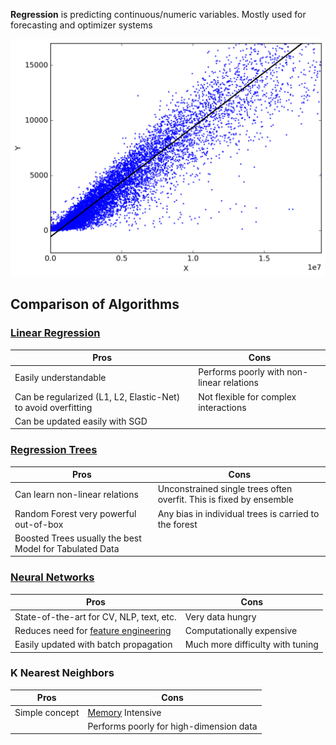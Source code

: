 

**Regression** is predicting continuous/numeric variables. Mostly used for forecasting and optimizer systems

![](../Attachments/Pasted%20image%2020230225144752.png)

## Comparison of Algorithms

### [Linear Regression](Linear%20Regression.md)

| Pros | Cons |
| --- | --- |
| Easily understandable | Performs poorly with non-linear relations |
| Can be regularized (L1, L2, Elastic-Net) to avoid overfitting | Not flexible for complex interactions |
| Can be updated easily with SGD | |


### [Regression Trees](Decision%20Trees.md)

| Pros | Cons |
| --- | --- |
| Can learn non-linear relations | Unconstrained single trees often overfit. This is fixed by ensemble |
| Random Forest very powerful out-of-box | Any bias in individual trees is carried to the forest |
| Boosted Trees usually the best Model for Tabulated Data | |


### [Neural Networks](Deep%20Learning/Neural%20Networks.md)

| Pros | Cons |
| --- | --- |
| State-of-the-art for CV, NLP, text, etc. | Very data hungry |
| Reduces need for [feature engineering](MLOps/Preprocessing.md) | Computationally expensive |
| Easily updated with batch propagation | Much more difficulty with tuning |


### K Nearest Neighbors

| Pros | Cons |
| --- | --- |
| Simple concept | [Memory](../Electrical%20Engineering/Digital/Memory%20&%20Cache.md) Intensive |
| | Performs poorly for high-dimension data |
